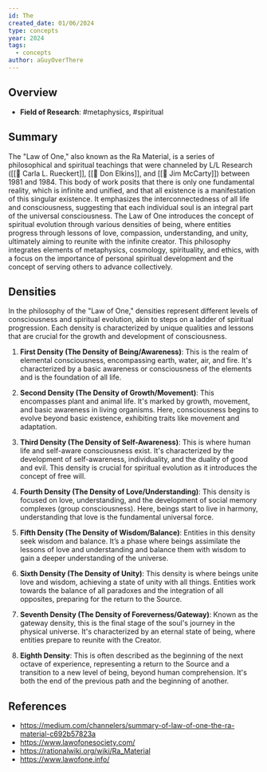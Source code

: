 ```yaml
---
id: The
created_date: 01/06/2024
type: concepts
year: 2024
tags:
  - concepts
author: aGuyOverThere
---
```


## Overview

- **Field of Research**: #metaphysics, #spiritual
## Summary

The "Law of One," also known as the Ra Material, is a series of philosophical and spiritual teachings that were channeled by L/L Research ([[👤 Carla L. Rueckert]], [[👤 Don Elkins]], and [[👤 Jim McCarty]]) between 1981 and 1984. This body of work posits that there is only one fundamental reality, which is infinite and unified, and that all existence is a manifestation of this singular existence. It emphasizes the interconnectedness of all life and consciousness, suggesting that each individual soul is an integral part of the universal consciousness. The Law of One introduces the concept of spiritual evolution through various densities of being, where entities progress through lessons of love, compassion, understanding, and unity, ultimately aiming to reunite with the infinite creator. This philosophy integrates elements of metaphysics, cosmology, spirituality, and ethics, with a focus on the importance of personal spiritual development and the concept of serving others to advance collectively.

## Densities

In the philosophy of the "Law of One," densities represent different levels of consciousness and spiritual evolution, akin to steps on a ladder of spiritual progression. Each density is characterized by unique qualities and lessons that are crucial for the growth and development of consciousness. 

1. **First Density (The Density of Being/Awareness)**: This is the realm of elemental consciousness, encompassing earth, water, air, and fire. It's characterized by a basic awareness or consciousness of the elements and is the foundation of all life.
    
2. **Second Density (The Density of Growth/Movement)**: This encompasses plant and animal life. It's marked by growth, movement, and basic awareness in living organisms. Here, consciousness begins to evolve beyond basic existence, exhibiting traits like movement and adaptation.
    
3. **Third Density (The Density of Self-Awareness)**: This is where human life and self-aware consciousness exist. It's characterized by the development of self-awareness, individuality, and the duality of good and evil. This density is crucial for spiritual evolution as it introduces the concept of free will.
    
4. **Fourth Density (The Density of Love/Understanding)**: This density is focused on love, understanding, and the development of social memory complexes (group consciousness). Here, beings start to live in harmony, understanding that love is the fundamental universal force.
    
5. **Fifth Density (The Density of Wisdom/Balance)**: Entities in this density seek wisdom and balance. It’s a phase where beings assimilate the lessons of love and understanding and balance them with wisdom to gain a deeper understanding of the universe.
    
6. **Sixth Density (The Density of Unity)**: This density is where beings unite love and wisdom, achieving a state of unity with all things. Entities work towards the balance of all paradoxes and the integration of all opposites, preparing for the return to the Source.
    
7. **Seventh Density (The Density of Foreverness/Gateway)**: Known as the gateway density, this is the final stage of the soul's journey in the physical universe. It's characterized by an eternal state of being, where entities prepare to reunite with the Creator.
    
8. **Eighth Density**: This is often described as the beginning of the next octave of experience, representing a return to the Source and a transition to a new level of being, beyond human comprehension. It's both the end of the previous path and the beginning of another.
## References

- https://medium.com/channelers/summary-of-law-of-one-the-ra-material-c692b57823a
- https://www.lawofonesociety.com/
- https://rationalwiki.org/wiki/Ra_Material
- https://www.lawofone.info/

